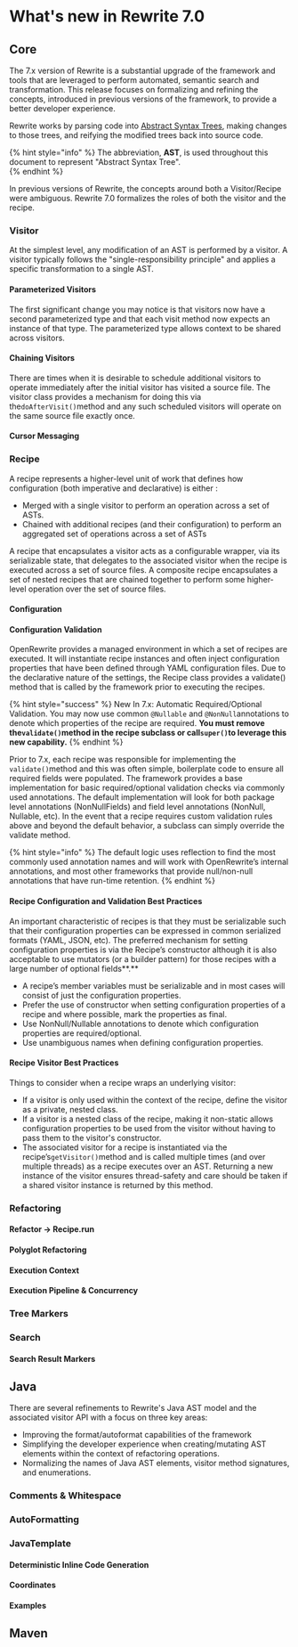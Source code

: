 # What's new in Rewrite 7.0

## Core

The 7.x version of Rewrite is a substantial upgrade of the framework and tools that are leveraged to perform automated, semantic search and transformation. This release focuses on formalizing and refining the concepts, introduced in previous versions of the framework, to provide a better developer experience. 

Rewrite works by parsing code into [Abstract Syntax Trees](../v1beta/abstract-syntax-trees.md), making changes to those trees, and reifying the modified trees back into source code.

{% hint style="info" %}
The abbreviation, **AST**, is used throughout this document to represent "Abstract Syntax Tree".  
{% endhint %}

In previous versions of Rewrite, the concepts around both a Visitor/Recipe were ambiguous. Rewrite 7.0 formalizes the roles of both the visitor and the recipe. 

### Visitor

At the simplest level, any modification of an AST is performed by a visitor. A visitor typically follows the "single-responsibility principle" and applies a specific transformation to a single AST.

#### Parameterized Visitors

The first significant change you may notice is that visitors now have a second parameterized type and that each visit method now expects an instance of that type. The parameterized type allows context to be shared across visitors. 

#### Chaining Visitors

There are times when it is desirable to schedule additional visitors to operate immediately after the initial visitor has visited a source file. The visitor class provides a mechanism for doing this via the`doAfterVisit()`method and any such scheduled visitors will operate on the same source file exactly once.

#### Cursor Messaging

### Recipe

A recipe represents a higher-level unit of work that defines how configuration \(both imperative and declarative\) is either :

* Merged with a single visitor to perform an operation across a set of ASTs.
* Chained with additional recipes \(and their configuration\) to perform an aggregated set of operations across a set of ASTs

A recipe that encapsulates a visitor acts as a configurable wrapper, via its serializable state, that delegates to the associated visitor when the recipe is executed across a set of source files. A composite recipe encapsulates a set of nested recipes that are chained together to perform some higher-level operation over the set of source files.

#### Configuration

#### Configuration Validation

OpenRewrite provides a managed environment in which a set of recipes are executed. It will instantiate recipe instances and often inject configuration properties that have been defined through YAML configuration files. Due to the declarative nature of the settings, the Recipe class provides a validate\(\) method that is called by the framework prior to executing the recipes.

{% hint style="success" %}
New In 7.x: Automatic Required/Optional Validation. You may now use common `@Nullable` and `@NonNull`annotations to denote which properties of the recipe are required. **You must remove the`validate()`method in the recipe subclass or call`super()`to leverage this new capability.**
{% endhint %}

Prior to 7.x, each recipe was responsible for implementing the `validate()`method and this was often simple, boilerplate code to ensure all required fields were populated. The framework provides a base implementation for basic required/optional validation checks via commonly used annotations. The default implementation will look for both package level annotations \(NonNullFields\) and field level annotations \(NonNull, Nullable, etc\). In the event that a recipe requires custom validation rules above and beyond the default behavior, a subclass can simply override the validate method.

{% hint style="info" %}
The default logic uses reflection to find the most commonly used annotation names and will work with OpenRewrite’s internal annotations, and most other frameworks that provide null/non-null annotations that have run-time retention.
{% endhint %}

#### Recipe Configuration and Validation Best Practices

An important characteristic of recipes is that they must be serializable such that their configuration properties can be expressed in common serialized formats \(YAML, JSON, etc\). The preferred mechanism for setting configuration properties is via the Recipe’s constructor although it is also acceptable to use mutators \(or a builder pattern\) for those recipes with a large number of optional fields**.**

* A recipe’s member variables must be serializable and in most cases will consist of just the configuration properties.
* Prefer the use of constructor when setting configuration properties of a recipe and where possible, mark the properties as final.
* Use NonNull/Nullable annotations to denote which configuration properties are required/optional.
* Use unambiguous names when defining configuration properties.

####  Recipe Visitor Best Practices

Things to consider when a recipe wraps an underlying visitor:

* If a visitor is only used within the context of the recipe, define the visitor as a private, nested class.
* If a visitor is a nested class of the recipe, making it non-static allows configuration properties to be used from the visitor without having to pass them to the visitor's constructor.
* The associated visitor for a recipe is instantiated via the recipe’s`getVisitor()`method and is called multiple times \(and over multiple threads\) as a recipe executes over an AST. Returning a new instance of the visitor ensures thread-safety and care should be taken if a shared visitor instance is returned by this method.

### Refactoring

#### Refactor -&gt; Recipe.run

#### Polyglot Refactoring

#### Execution Context

#### Execution Pipeline & Concurrency

### Tree Markers

### Search

#### Search Result Markers



## Java

There are several refinements to Rewrite's Java AST model and the associated visitor API with a focus on three key areas:

* Improving the format/autoformat capabilities of the framework
* Simplifying the developer experience when creating/mutating AST elements within the context of refactoring operations.
* Normalizing the names of Java AST elements, visitor method signatures, and enumerations.

### Comments & Whitespace



### AutoFormatting

### JavaTemplate

#### Deterministic Inline Code Generation

#### Coordinates

#### Examples

## Maven



